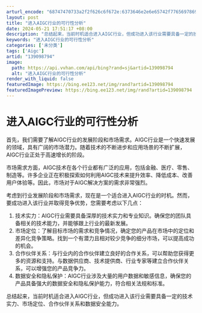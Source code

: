 ```yaml
---
arturl_encode: "68747470733a2f2f626c6f672e:6373646e2e6e65742f77656978696e5f34323037393430332f:61727469636c652f64657461696c732f313339303938373934"
layout: post
title: "进入AIGC行业的可行性分析"
date: 2024-05-21 17:51:17 +08:00
description: "总结起来，当前时机适合进入AIGC行业，但成功进入该行业需要具备一定的技术实力、市场定位、合作伙伴关"
keywords: "进入AIGC行业的可行性分析"
categories: ['未分类']
tags: ['Aigc']
artid: "139098794"
image:
  path: https://api.vvhan.com/api/bing?rand=sj&artid=139098794
  alt: "进入AIGC行业的可行性分析"
render_with_liquid: false
featuredImage: https://bing.ee123.net/img/rand?artid=139098794
featuredImagePreview: https://bing.ee123.net/img/rand?artid=139098794
---
```


# 进入AIGC行业的可行性分析

首先，我们需要了解AIGC行业的发展阶段和市场需求。AIGC行业是一个快速发展的领域，具有广阔的市场潜力。随着技术的不断进步和应用场景的不断扩展，AIGC行业正处于高速增长的阶段。

市场需求方面，AIGC技术在各个行业都有广泛的应用，包括金融、医疗、零售、制造等。许多企业正在积极探索如何利用AIGC技术来提升效率、降低成本、改善用户体验等。因此，市场对于AIGC解决方案的需求非常强烈。

考虑到行业发展阶段和市场需求，现在是一个适合进入AIGC行业的时机。然而，要成功进入该行业并取得竞争优势，您需要考虑以下几点：

1. 技术实力：AIGC行业需要具备深厚的技术实力和专业知识。确保您的团队具备相关的技术能力，并能够跟上行业的最新发展。
2. 市场定位：了解目标市场的需求和竞争情况，确定您的产品在市场中的定位和差异化竞争策略。找到一个有潜力且相对较少竞争的细分市场，可以提高成功的机会。
3. 合作伙伴关系：与行业内的合作伙伴建立良好的合作关系，可以帮助您获得更多的资源和支持。与数据供应商、技术提供商、行业专家等建立合作伙伴关系，可以增强您的产品竞争力。
4. 数据安全和隐私保护：AIGC行业涉及大量的用户数据和敏感信息，确保您的产品具备强大的数据安全和隐私保护能力，符合相关法规和标准。

总结起来，当前时机适合进入AIGC行业，但成功进入该行业需要具备一定的技术实力、市场定位、合作伙伴关系和数据安全能力。